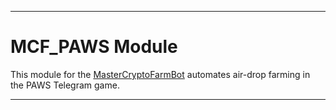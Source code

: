 
---

# MCF_PAWS Module

This module for the [MasterCryptoFarmBot](https://github.com/masterking32/MasterCryptoFarmBot) automates air-drop farming in the PAWS Telegram game.

---
